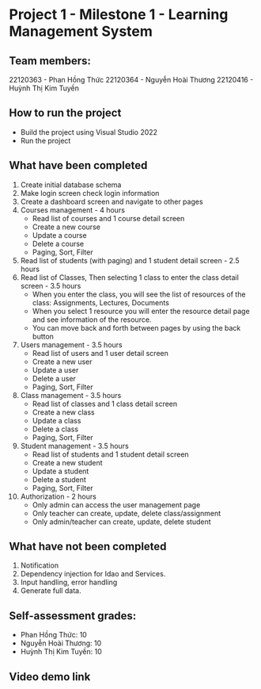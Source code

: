 ﻿# Project 1 - Milestone 1 - Learning Management System

## Team members: 
22120363 - Phan Hồng Thức
22120364 - Nguyễn Hoài Thương
22120416 - Huỳnh Thị Kim Tuyền

## How to run the project
- Build the project using Visual Studio 2022 
- Run the project

## What have been completed
1. Create initial database schema
2. Make login screen check login information
3. Create a dashboard screen and navigate to other pages
4. Courses management - 4 hours
    - Read list of courses and 1 course detail screen
    - Create a new course
    - Update a course
    - Delete a course
    - Paging, Sort, Filter
5. Read list of students (with paging) and 1 student detail screen - 2.5 hours
6. Read list of Classes, Then selecting 1 class to enter the class detail screen - 3.5 hours
    - When you enter the class, you will see the list of resources of the class: Assignments, Lectures, Documents
    - When you select 1 resource you will enter the resource detail page and see information of the resource. 
    - You can move back and forth between pages by using the back button
7. Users management - 3.5 hours
    - Read list of users and 1 user detail screen
    - Create a new user
    - Update a user
    - Delete a user
    - Paging, Sort, Filter
8. Class management - 3.5 hours
    - Read list of classes and 1 class detail screen
    - Create a new class
    - Update a class
    - Delete a class
    - Paging, Sort, Filter
9. Student management - 3.5 hours
    - Read list of students and 1 student detail screen
    - Create a new student
    - Update a student
    - Delete a student
    - Paging, Sort, Filter
10. Authorization - 2 hours
    - Only admin can access the user management page
    - Only teacher can create, update, delete class/assignment
    - Only admin/teacher can create, update, delete student
## What have not been completed
1. Notification
2. Dependency injection for Idao and Services.
3. Input handling, error handling
4. Generate full data.

## Self-assessment grades:
- Phan Hồng Thức: 10
- Nguyễn Hoài Thương: 10
- Huỳnh Thị Kim Tuyền: 10

## Video demo link
    